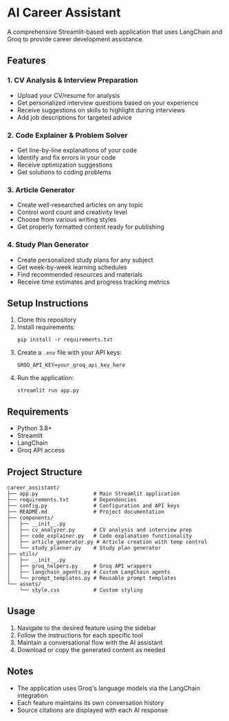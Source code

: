 # AI Career Assistant

A comprehensive Streamlit-based web application that uses LangChain and Groq to provide career development assistance.

## Features

### 1. CV Analysis & Interview Preparation
- Upload your CV/resume for analysis
- Get personalized interview questions based on your experience
- Receive suggestions on skills to highlight during interviews
- Add job descriptions for targeted advice

### 2. Code Explainer & Problem Solver
- Get line-by-line explanations of your code
- Identify and fix errors in your code
- Receive optimization suggestions
- Get solutions to coding problems

### 3. Article Generator
- Create well-researched articles on any topic
- Control word count and creativity level
- Choose from various writing styles
- Get properly formatted content ready for publishing

### 4. Study Plan Generator
- Create personalized study plans for any subject
- Get week-by-week learning schedules
- Find recommended resources and materials
- Receive time estimates and progress tracking metrics

## Setup Instructions

1. Clone this repository
2. Install requirements:
   ```
   pip install -r requirements.txt
   ```
3. Create a `.env` file with your API keys:
   ```
   GROQ_API_KEY=your_groq_api_key_here
   ```
4. Run the application:
   ```
   streamlit run app.py
   ```

## Requirements

- Python 3.8+
- Streamlit
- LangChain
- Groq API access

## Project Structure

```
career_assistant/
├── app.py                  # Main Streamlit application
├── requirements.txt        # Dependencies
├── config.py               # Configuration and API keys
├── README.md               # Project documentation
├── components/
│   ├── __init__.py
│   ├── cv_analyzer.py      # CV analysis and interview prep
│   ├── code_explainer.py   # Code explanation functionality
│   ├── article_generator.py # Article creation with temp control
│   └── study_planner.py    # Study plan generator
├── utils/
│   ├── __init__.py
│   ├── groq_helpers.py     # Groq API wrappers
│   ├── langchain_agents.py # Custom LangChain agents
│   └── prompt_templates.py # Reusable prompt templates
└── assets/
    └── style.css           # Custom styling
```

## Usage

1. Navigate to the desired feature using the sidebar
2. Follow the instructions for each specific tool
3. Maintain a conversational flow with the AI assistant
4. Download or copy the generated content as needed

## Notes

- The application uses Groq's language models via the LangChain integration
- Each feature maintains its own conversation history
- Source citations are displayed with each AI response
